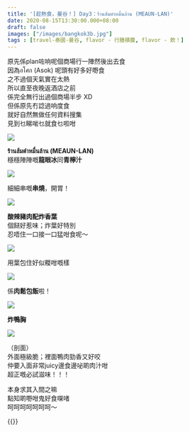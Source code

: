 ```yaml
---
title: '[趁熱食，曼谷！] Day3：ร้านส้มตำหมื่นล้าน (MEAUN-LAN)'
date: 2020-08-15T13:30:00.000+08:00
draft: false
images: ["/images/bangkok3b.jpg"]
tags : [travel-泰國-曼谷, flavor - 行膳積腹, flavor - 飲！]
---
```


原先係plan咗响呢個商場行一陣然後出去食  
因為อโศก (Asok) 呢頭有好多好嘢食  
之不過個天氣實在太熱  
所以直至夜晚返酒店之前  
係完全無行出過個商場半步 XD  
但係原先冇諗過响度食  
就好自然無做任何資料搜集  
見到乜睇啱乜就食乜啦咁  

![](/images/bangkok3b1.jpg)

**ร้านส้มตำหมื่นล้าน (MEAUN-LAN)**  
穩穩陣陣嘅**龍眼冰**同**青檸汁**

![](/images/bangkok3b2.jpg)

細細串嘅**串燒**，開胃！

![](/images/bangkok3b3.jpg)

**酸辣豬肉配炸香葉**  
個餸好惹味；炸葉好特別  
忍唔住一口接一口猛咁食呢～

![](/images/bangkok3b4.jpg)

用葉包住好似糉咁嘅樣

![](/images/bangkok3b5.jpg)

係**肉鬆包飯**啦！

![](/images/bangkok3b6.jpg)

**炸鴨胸**

![](/images/bangkok3b7.jpg)
  
（剖面）  
外面極級脆；裡面鴨肉勁香又好咬  
仲要入面非常juicy邊食邊咇啲肉汁咁  
超正嘅必試滋味！！！
  
  
  
本身求其入間之嘛  
點知啲嘢咁鬼好食㗎啫  
呵呵呵呵呵呵呵～   

{{<bangkok>}}
